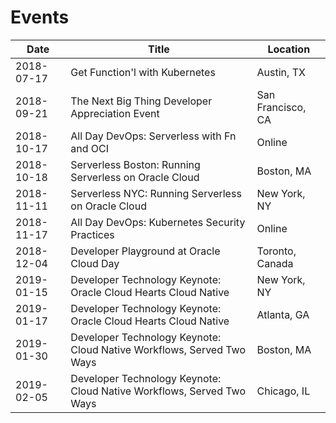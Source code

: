 # Events

|Date|Title|Location|
|----|-----|--------|
|2018-07-17|Get Function'l with Kubernetes|Austin, TX|
|2018-09-21|The Next Big Thing Developer Appreciation Event|San Francisco, CA|
|2018-10-17|All Day DevOps: Serverless with Fn and OCI|Online|
|2018-10-18|Serverless Boston: Running Serverless on Oracle Cloud|Boston, MA|
|2018-11-11|Serverless NYC: Running Serverless on Oracle Cloud|New York, NY|
|2018-11-17|All Day DevOps: Kubernetes Security Practices|Online|
|2018-12-04|Developer Playground at Oracle Cloud Day|Toronto, Canada|
|2019-01-15|Developer Technology Keynote: Oracle Cloud Hearts Cloud Native|New York, NY|
|2019-01-17|Developer Technology Keynote: Oracle Cloud Hearts Cloud Native|Atlanta, GA|
|2019-01-30|Developer Technology Keynote: Cloud Native Workflows, Served Two Ways|Boston, MA|
|2019-02-05|Developer Technology Keynote: Cloud Native Workflows, Served Two Ways|Chicago, IL|
